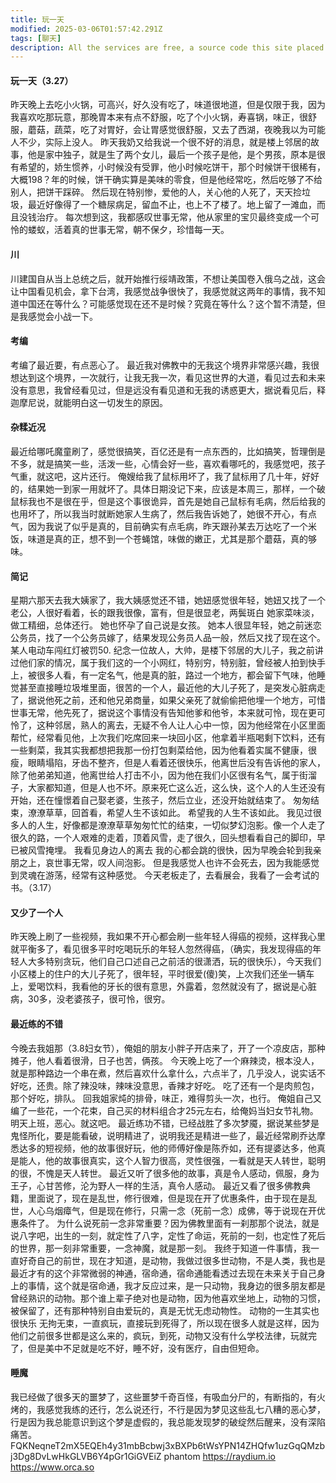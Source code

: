 ```yaml
---
title: 玩一天
modified: 2025-03-06T01:57:42.291Z
tags: [聊天]
description: All the services are free, a source code this site placed on github repository and intergration with netlify service, another service that you can use is github page for hosting your own static site.
--- 
```

#### 玩一天（3.27）
昨天晚上去吃小火锅，可高兴，好久没有吃了，味道很地道，但是仅限于我，因为我喜欢吃那玩意，那晚胃本来有点不舒服，吃了个小火锅，寿喜锅，味正，很舒服，蘑菇，蔬菜，吃了对胃好，会让胃感觉很舒服，又去了西湖，夜晚我以为可能人不少，实际上没人。
昨天我奶又给我说一个很不好的消息，就是楼上邻居的故事，他是家中独子，就是生了两个女儿，最后一个孩子是他，是个男孩，原本是很有希望的，娇生惯养，小时候没有受罪，他小时候吃饼干，那个时候饼干很稀有，大概198？年的时候，饼干确实算是美味的零食，但是他经常吃，然后吃够了不给别人，把饼干踩碎。
然后现在特别惨，爱他的人，关心他的人死了，天天捡垃圾，最近好像得了一个糖尿病足，留血不止，也上不了楼了。地上留了一滩血，而且没钱治疗。
每次想到这，我都感叹世事无常，他从家里的宝贝最终变成一个可怜的蝼蚁，活着真的世事无常，朝不保夕，珍惜每一天。
#### 川
川建国自从当上总统之后，就开始推行绥靖政策，不想让美国卷入俄乌之战，这会让中国看见机会，拿下台湾，我感觉战争很快了，我感觉就这两年的事情，我不知道中国还在等什么？可能感觉现在还不是时候？究竟在等什么？这个暂不清楚，但是我感觉会小战一下。
#### 考编
考编了最近要，有点恶心了。
最近我对佛教中的无我这个境界非常感兴趣，我很想达到这个境界，一次就行，让我无我一次，看见这世界的大道，看见过去和未来没有意思，我曾经看见过，但是远没有看见道和无我的诱惑更大，据说看见后，释迦摩尼说，就能明白这一切发生的原因。
#### 杂糅近况
最近给哪吒魔童刷了，感觉很搞笑，百亿还是有一点东西的，比如搞笑，哲理倒是不多，就是搞笑一些，活泼一些，心情会好一些，喜欢看哪吒的，我感觉吧，孩子气重，就这吧，这片还行。
俺嫂给我了鼠标用坏了，我了鼠标用了几十年，好好的，结果她一到家一用就坏了。具体日期没记下来，应该是本周三，那样，一个破鼠标我也不是很在乎，但是这个事很诡异，首先是她自己鼠标有毛病，然后给我的也用坏了，所以我当时就断她家人生病了，然后我告诉她了，她很不开心，有点气，因为我说了似乎是真的，目前确实有点毛病，昨天跟孙某去万达吃了一个米饭，味道是真的正，想不到一个苍蝇馆，味做的嫩正，尤其是那个蘑菇，真的够味。
#### 简记
星期六那天去我大姨家了，我大姨感觉还不错，她妞感觉很年轻，她妞又找了一个老公，人很好看着，长的跟我很像，富有，但是很显老，两鬓斑白 
她家菜味淡，做工精细，总体还行。
她也怀孕了自己说是女孩。
她本人很显年轻，她之前迷恋公务员，找了一个公务员嫁了，结果发现公务员人品一般，然后又找了现在这个。
某人电动车闯红灯被罚50.
纪念一位故人，大帅，是楼下邻居的大儿子，我之前讲过他们家的情况，属于我们这的一个小网红，特别穷，特别脏，曾经被人拍到快手上，被很多人看，有一定名气，他是真的脏，路过一个地方，都会留下气味，他睡觉甚至直接睡垃圾堆里面，很苦的一个人，最近他的大儿子死了，是突发心脏病走了，据说他死之前，还和他兄弟商量，如果父亲死了就偷偷把他埋一个地方，可惜世事无常，他先死了，据说这个事情没有告知他爹和他爷，本来就可怜，现在更可怜了，这种邻居，熟人的离去，无疑不令人让人心中一惊，因为他经常在小区里面帮忙，经常看见他，上次我们吃席回来一块回小区，他拿着半瓶喝剩下饮料，还有一些剩菜，我其实我都想把我那一份打包剩菜给他，因为他看着实属不健康，很瘦，眼睛塌陷，牙齿不整齐，但是人看着还很快乐，他离世后没有告诉他的家人，除了他弟弟知道，他离世给人打击不小，因为他在我们小区很有名气，属于街溜子，大家都知道，但是人也不坏。原来死亡这么近，这么快，这个人的人生还没有开始，还在憧憬着自己娶老婆，生孩子，然后立业，还没开始就结束了。
匆匆结束，潦潦草草，回首看，希望人生不该如此。 
希望我的人生不该如此。
我见过很多人的人生，好像都是潦潦草草匆匆忙忙的结束，一切似梦幻泡影。像一个人走了很久的路，一个人艰难的走着，顶着风雪，走了很久，回头想看看自己的脚印，早已被风雪掩埋。
我看见身边人的离去 我的心都会跳的很快，因为早晚会轮到我亲朋之上，哀世事无常，叹人间泡影。
但是我感觉人也许不会死去，因为我能感觉到灵魂在游荡，经常有这种感觉。
今天老板走了，去看展会，我看了一会考试的书。（3.17）
#### 又少了一个人
昨天晚上刷了一些视频，我如果不开心都会刷一些年轻人得癌的视频，这样我心里就平衡多了，看见很多平时吃喝玩乐的年轻人忽然得癌，（确实，我发现得癌的年轻人大多特别贪玩，他们自己口述自己之前活的很潇洒，玩的很快乐），今天我们小区楼上的住户的大儿子死了，很年轻，平时很爱(傻)笑，上次我们还坐一辆车上，爱喝饮料，我看他的牙长的很有意思，外露着，忽然就没有了，据说是心脏病，30多，没老婆孩子，很可怜，很穷。
#### 最近练的不错
今晚去我姐那（3.8妇女节），俺姐的朋友小胖子开店来了，开了一个凉皮店，那种摊子，他人看着很滑，日子也苦，俩孩。
今天晚上吃了一个麻辣烫，根本没人，就是那种路边一个串在煮，然后喜欢什么拿什么，六点半了，几乎没人，说实话不好吃，还贵。除了辣没味，辣味没意思，香辣才好吃。
吃了还有一个是肉煎包，那个好吃，排队。
回我姐家炖的排骨，味正，难得剪头一次，也行。
俺姐自己又编了一些花，一个花束，自己买的材料组合才25元左右，给俺妈当妇女节礼物。明天上班，恶心。就这吧。
最近练功不错，已经战胜了多次梦魇，据说某些梦是鬼怪所化，要是能看破，说明精进了，说明我还是精进一些了，最近经常刷乔达摩悉达多的短视频，他的故事很好玩，他的师傅好像是陈乔如，还有提婆达多，他真是能人，他的故事很真实，这个人智力很高，灵性很强，一看就是天人转世，聪明的很，不愧是天人转世。
最近又听了很多他的故事，真是令人感动，佩服，身为王子，心甘苦修，沦为野人一样的生活，真令人感动。
最近又看了很多佛教典籍，里面说了，现在是乱世，修行很难，但是现在开了优惠条件，由于现在是乱世，人心乌烟瘴气，但是现在修行，只需一念（死前一念）成佛，等于说现在开优惠条件了。
为什么说死前一念非常重要？因为佛教里面有一刹那那个说法，就是说八字吧，出生的一刻，就定性了八字，定性了命运，死前的一刻，也定性了死后的世界，那一刻非常重要，一念神魔，就是那一刻。
我终于知道一件事情，我一直好奇自己的前世，现在才知道，是动物，我做过很多世动物，不是人类，我也是最近才有的这个非常微弱的神通，宿命通，宿命通能看透过去现在未来关于自己身上的事情，这个就是宿命通，我才反应过来，是一只动物，我身边的很多朋友都是曾经熟识的动物。那个谁上辈子绝对也是动物，因为他喜欢坐地上，动物的习惯，被保留了，还有那种特别自由爱玩的，真是无忧无虑动物性。
动物的一生其实也很快乐
无拘无束，一直疯玩，直接玩到死得了，所以现在很多人就是这样，因为他们之前很多世都是这么来的，疯玩，到死，动物又没有什么学校法律，玩就完了，但是美中不足就是吃不好，睡不好，没有医疗，自由但短命。
#### 睡魔
我已经做了很多天的噩梦了，这些噩梦千奇百怪，有吸血分尸的，有断指的，有火烤的，我感觉我练的还行，怎么说还行，不行是因为梦见这些乱七八糟的恶心梦，行是因为我总能意识到这个梦是虚假的，我总能发现梦的破绽然后醒来，没有深陷痛苦。
FQKNeqneT2mX5EQEh4y31mbBcbwj3xBXPb6tWsYPN14ZHQfw1uzGqQMzbj3Dg8DvLwHkGLVB6Y4pGr1GiGVEiZ
phantom
https://raydium.io
https://www.orca.so


